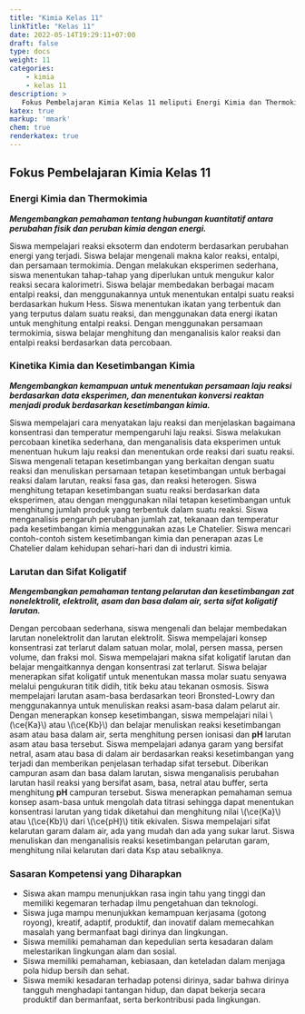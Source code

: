 ```yaml
---
title: "Kimia Kelas 11"
linkTitle: "Kelas 11"
date: 2022-05-14T19:29:11+07:00
draft: false
type: docs
weight: 11
categories:
    - kimia
    - kelas 11
description: >
   Fokus Pembelajaran Kimia Kelas 11 meliputi Energi Kimia dan Thermokimia, Kinetika Kimia dan Kesetimbangan Kimia serta Larutan dan Sifat Koligatif.
katex: true
markup: 'mmark'
chem: true
renderkatex: true
---
```

## Fokus Pembelajaran Kimia Kelas 11

### Energi Kimia dan Thermokimia
***Mengembangkan pemahaman tentang hubungan kuantitatif antara perubahan fisik dan peruban kimia dengan energi.***

Siswa mempelajari reaksi eksoterm dan endoterm berdasarkan perubahan energi yang terjadi. Siswa belajar mengenali makna kalor reaksi, entalpi, dan persamaan termokimia. Dengan melakukan eksperimen sederhana, siswa menentukan tahap-tahap yang diperlukan untuk mengukur kalor reaksi secara kalorimetri. Siswa belajar membedakan berbagai macam entalpi reaksi, dan menggunakannya untuk menentukan entalpi suatu reaksi berdasarkan hukum Hess. Siswa menentukan ikatan yang terbentuk dan yang terputus dalam suatu reaksi, dan menggunakan data energi ikatan untuk menghitung entalpi reaksi. Dengan menggunakan persamaan termokimia, siswa belajar menghitung dan menganalisis kalor reaksi dan entalpi reaksi berdasarkan data percobaan.

### Kinetika Kimia dan Kesetimbangan Kimia
***Mengembangkan kemampuan untuk menentukan persamaan laju reaksi berdasarkan data eksperimen, dan menentukan konversi reaktan menjadi produk berdasarkan kesetimbangan kimia.***

Siswa mempelajari cara menyatakan laju reaksi dan menjelaskan bagaimana konsentrasi dan temperatur mempengaruhi laju reaksi. Siswa melakukan percobaan kinetika sederhana, dan menganalisis data eksperimen untuk menentuan hukum laju reaksi dan menentukan orde reaksi dari suatu reaksi. Siswa mengenali tetapan kesetimbangan yang berkaitan dengan suatu reaksi dan menuliskan persamaan tetapan kesetimbangan untuk berbagai reaksi dalam larutan, reaksi fasa gas, dan reaksi heterogen. Siswa menghitung tetapan kesetimbangan suatu reaksi berdasarkan data eksperimen, atau dengan menggunakan nilai tetapan kesetimbangan untuk menghitung jumlah produk yang terbentuk dalam suatu reaksi. Siswa menganalisis pengaruh perubahan jumlah zat, tekanaan dan temperatur pada kesetimbangan kimia menggunakan azas Le Chatelier. Siswa mencari contoh-contoh sistem kesetimbangan kimia dan penerapan azas Le Chatelier dalam kehidupan sehari-hari dan di industri kimia.

### Larutan dan Sifat Koligatif
***Mengembangkan pemahaman tentang pelarutan dan kesetimbangan zat nonelektrolit, elektrolit, asam dan basa dalam air, serta sifat koligatif larutan.***

Dengan percobaan sederhana, siswa mengenali dan belajar membedakan larutan nonelektrolit dan larutan elektrolit. Siswa mempelajari konsep konsentrasi zat terlarut dalam satuan molar, molal, persen massa, persen volume, dan fraksi mol. Siswa mempelajari makna sifat koligatif larutan dan belajar mengaitkannya dengan konsentrasi zat terlarut. Siswa belajar menerapkan sifat koligatif untuk menentukan massa molar suatu senyawa melalui pengukuran titik didih, titik beku atau tekanan osmosis. Siswa mempelajari larutan asam-basa berdasarkan teori Bronsted-Lowry dan menggunakannya untuk menuliskan reaksi asam-basa dalam pelarut air. Dengan menerapkan konsep kesetimbangan, siswa mempelajari nilai \\(\ce{Ka}\\) atau \\(\ce{Kb}\\) dan belajar menuliskan reaksi kesetimbangan asam atau basa dalam air, serta menghitung persen ionisasi dan **pH** larutan asam atau basa tersebut. Siswa mempelajari adanya garam yang bersifat netral, asam atau basa di dalam air berdasarkan reaksi kesetimbangan yang terjadi dan memberikan penjelasan terhadap sifat tersebut. Diberikan campuran asam dan basa dalam larutan, siswa menganalisis perubahan larutan hasil reaksi yang bersifat asam, basa, netral atau buffer, serta menghitung **pH** campuran tersebut. Siswa menerapkan pemahaman semua konsep asam-basa untuk mengolah data titrasi sehingga dapat menentukan konsentrasi larutan yang tidak diketahui dan menghitung nilai \\(\ce{Ka}\\) atau \\(\ce{Kb}\\) dari \\(\ce{pH}\\) titik ekivalen. Siswa mempelajari sifat kelarutan garam dalam air, ada yang mudah dan ada yang sukar larut. Siswa menuliskan dan menganalisis reaksi kesetimbangan pelarutan garam, menghitung nilai kelarutan dari data Ksp atau sebaliknya.

### Sasaran Kompetensi yang Diharapkan
- Siswa akan mampu menunjukkan rasa ingin tahu yang tinggi dan memiliki kegemaran terhadap ilmu pengetahuan dan teknologi.
- Siswa juga mampu menunjukkan kemampuan kerjasama (gotong royong), kreatif, adaptif, produktif, dan inovatif dalam memecahkan masalah yang bermanfaat bagi dirinya dan lingkungan.
- Siswa memiliki pemahaman dan kepedulian serta kesadaran dalam melestarikan lingkungan alam dan sosial.
- Siswa memiliki pemahaman, kebiasaan, dan keteladan dalam menjaga pola hidup bersih dan sehat.
- Siswa memiki kesadaran terhadap potensi dirinya, sadar bahwa dirinya tangguh menghadapi tantangan hidup, dan dapat bekerja secara produktif dan bermanfaat, serta berkontribusi pada lingkungan.